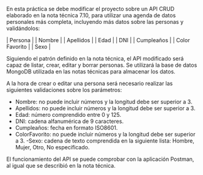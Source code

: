 En esta práctica se debe modificar el proyecto sobre un API CRUD elaborado en la nota técnica 7.10, para utilizar una agenda de datos personales más completa, incluyendo más datos sobre las personas y validándolos:

| Persona |
| Nombre |
| Apellidos |
| Edad |
| DNI |
| Cumpleaños |
| Color Favorito |
| Sexo |

Siguiendo el patrón definido en la nota técnica, el API modificado será capaz de listar, crear, editar y borrar personas. Se utilizará la base de datos MongoDB utilizada en las notas técnicas para almacenar los datos.

A la hora de crear o editar una persona será necesario realizar las siguientes validaciones sobre los parámetros:

- Nombre: no puede incluir números y la longitud debe ser superior a 3.
- Apellidos: no puede incluir números y la longitud debe ser superior a 3.
- Edad: número comprendido entre 0 y 125.
- DNI: cadena alfanumérica de 9 caracteres.
- Cumpleaños: fecha en formato ISO8601.
- ColorFavorito: no puede incluir números y la longitud debe ser superior a 3.
 -Sexo: cadena de texto comprendida en la siguiente lista: Hombre, Mujer, Otro, No especificado.
 
El funcionamiento del API se puede comprobar con la aplicación Postman, al igual que se describió en la nota técnica.